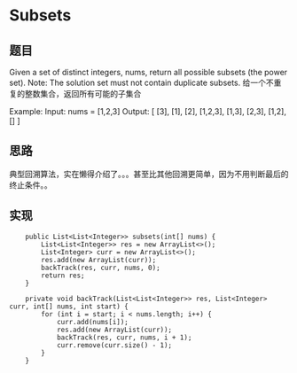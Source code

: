 # Subsets

## 题目
Given a set of distinct integers, nums, return all possible subsets (the power set).
Note: The solution set must not contain duplicate subsets.
给一个不重复的整数集合，返回所有可能的子集合

Example:
Input: nums = [1,2,3]
Output:
[
  [3],
  [1],
  [2],
  [1,2,3],
  [1,3],
  [2,3],
  [1,2],
  []
]
 
## 思路 
典型回溯算法，实在懒得介绍了。。。甚至比其他回溯更简单，因为不用判断最后的终止条件。。

## 实现 
```
    public List<List<Integer>> subsets(int[] nums) {
        List<List<Integer>> res = new ArrayList<>();
        List<Integer> curr = new ArrayList<>();
        res.add(new ArrayList(curr));
        backTrack(res, curr, nums, 0);
        return res;
    }

    private void backTrack(List<List<Integer>> res, List<Integer> curr, int[] nums, int start) {
        for (int i = start; i < nums.length; i++) {
            curr.add(nums[i]);
            res.add(new ArrayList(curr));
            backTrack(res, curr, nums, i + 1);
            curr.remove(curr.size() - 1);
        }
    }
```